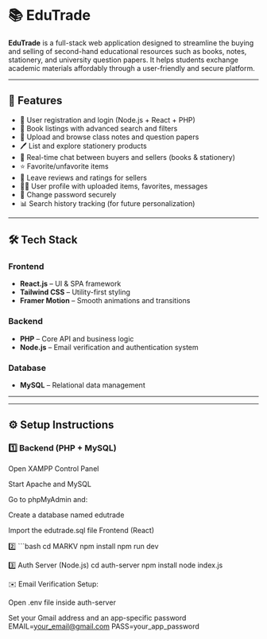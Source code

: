 # 📚 EduTrade

**EduTrade** is a full-stack web application designed to streamline the buying and selling of second-hand educational resources such as books, notes, stationery, and university question papers. It helps students exchange academic materials affordably through a user-friendly and secure platform.

---

## 🚀 Features

- 🔐 User registration and login (Node.js + React + PHP)
- 📘 Book listings with advanced search and filters
- 📝 Upload and browse class notes and question papers
- 🖊️ List and explore stationery products
- 💬 Real-time chat between buyers and sellers (books & stationery)
- ⭐ Favorite/unfavorite items
- 🧾 Leave reviews and ratings for sellers
- 🧑‍💼 User profile with uploaded items, favorites, messages
- 🔁 Change password securely
- 📊 Search history tracking (for future personalization)

---

## 🛠️ Tech Stack

### Frontend
- **React.js** – UI & SPA framework
- **Tailwind CSS** – Utility-first styling
- **Framer Motion** – Smooth animations and transitions

### Backend
- **PHP** – Core API and business logic
- **Node.js** – Email verification and authentication system

### Database
- **MySQL** – Relational data management

---


---

## ⚙️ Setup Instructions

### 1️⃣ Backend (PHP + MySQL)
Open XAMPP Control Panel

Start Apache and MySQL

Go to phpMyAdmin and:

Create a database named edutrade

Import the edutrade.sql file
Frontend (React)



2️⃣ ```bash
cd MARKV
npm install
npm run dev 

3️⃣ Auth Server (Node.js)
     cd auth-server
    npm install
    node index.js

✉️ Email Verification Setup:

Open .env file inside auth-server

Set your Gmail address and an app-specific password
EMAIL=your_email@gmail.com
PASS=your_app_password
